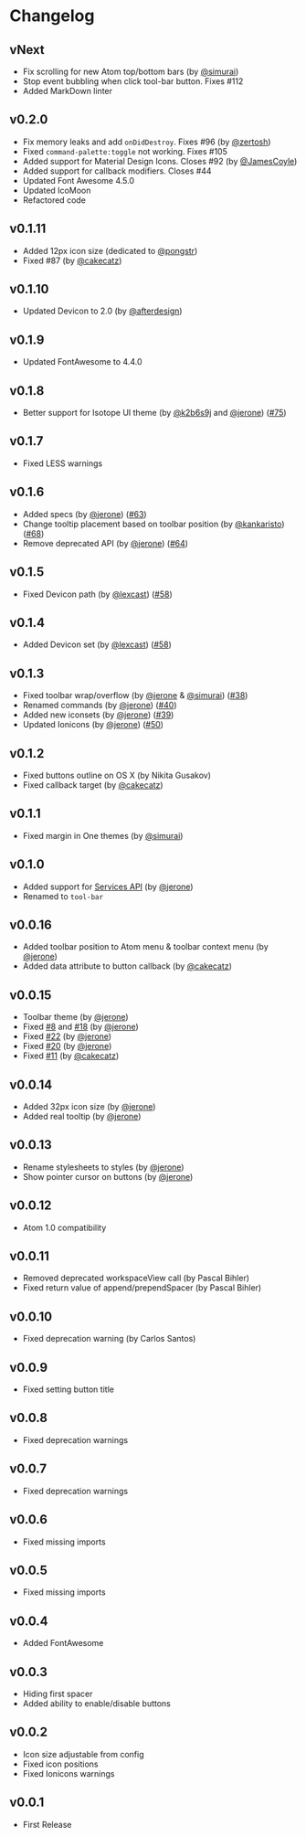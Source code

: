 # Changelog

## vNext

*   Fix scrolling for new Atom top/bottom bars (by [@simurai](https://github.com/simurai))
*   Stop event bubbling when click tool-bar button. Fixes #112
*   Added MarkDown linter

## v0.2.0

*   Fix memory leaks and add `onDidDestroy`. Fixes #96 (by [@zertosh](https://github.com/zertosh))
*   Fixed `command-palette:toggle` not working. Fixes #105
*   Added support for Material Design Icons. Closes #92 (by [@JamesCoyle](https://github.com/JamesCoyle))
*   Added support for callback modifiers. Closes #44
*   Updated Font Awesome 4.5.0
*   Updated IcoMoon
*   Refactored code

## v0.1.11

*   Added 12px icon size (dedicated to [@pongstr](https://github.com/pongstr))
*   Fixed #87 (by [@cakecatz](https://github.com/cakecatz))

## v0.1.10

*   Updated Devicon to 2.0 (by [@afterdesign](https://github.com/afterdesign))

## v0.1.9

*   Updated FontAwesome to 4.4.0

## v0.1.8

*   Better support for Isotope UI theme (by [@k2b6s9j](https://github.com/k2b6s9j) and [@jerone](https://github.com/jerone)) ([#75](https://github.com/suda/tool-bar/issues/75))

## v0.1.7

*   Fixed LESS warnings

## v0.1.6

*   Added specs (by [@jerone](https://github.com/jerone))
    ([#63](https://github.com/suda/tool-bar/pull/63))
*   Change tooltip placement based on toolbar position
    (by [@kankaristo](https://github.com/kankaristo))
    ([#68](https://github.com/suda/tool-bar/issues/68))
*   Remove deprecated API (by [@jerone](https://github.com/jerone))
    ([#64](https://github.com/suda/tool-bar/pull/64))

## v0.1.5

*   Fixed Devicon path (by [@lexcast](https://github.com/lexcast)) ([#58](https://github.com/suda/tool-bar/issues/58))

## v0.1.4

*   Added Devicon set (by [@lexcast](https://github.com/lexcast)) ([#58](https://github.com/suda/tool-bar/issues/58))

## v0.1.3

*   Fixed toolbar wrap/overflow (by [@jerone](https://github.com/jerone) &
    [@simurai](https://github.com/simurai)) ([#38](https://github.com/suda/tool-bar/issues/38))
*   Renamed commands (by [@jerone](https://github.com/jerone)) ([#40](https://github.com/suda/tool-bar/issues/40))
*   Added new iconsets (by [@jerone](https://github.com/jerone)) ([#39](https://github.com/suda/tool-bar/issues/39))
*   Updated Ionicons (by [@jerone](https://github.com/jerone)) ([#50](https://github.com/suda/tool-bar/issues/50))

## v0.1.2

*   Fixed buttons outline on OS X (by Nikita Gusakov)
*   Fixed callback target (by [@cakecatz](https://github.com/cakecatz))

## v0.1.1

*   Fixed margin in One themes (by [@simurai](https://github.com/simurai))

## v0.1.0

*   Added support for [Services API](https://atom.io/docs/latest/behind-atom-interacting-with-packages-via-services) (by [@jerone](https://github.com/jerone))
*   Renamed to `tool-bar`

## v0.0.16

*   Added toolbar position to Atom menu & toolbar context menu (by [@jerone](https://github.com/jerone))
*   Added data attribute to button callback (by [@cakecatz](https://github.com/cakecatz))

## v0.0.15

*   Toolbar theme (by [@jerone](https://github.com/jerone))
*   Fixed [#8](https://github.com/suda/tool-bar/issues/8) and [#18](https://github.com/suda/tool-bar/issues/18) (by [@jerone](https://github.com/jerone))
*   Fixed [#22](https://github.com/suda/tool-bar/issues/22) (by [@jerone](https://github.com/jerone))
*   Fixed [#20](https://github.com/suda/tool-bar/issues/20) (by [@jerone](https://github.com/jerone))
*   Fixed [#11](https://github.com/suda/tool-bar/issues/11) (by [@cakecatz](https://github.com/cakecatz))

## v0.0.14

*   Added 32px icon size (by [@jerone](https://github.com/jerone))
*   Added real tooltip (by [@jerone](https://github.com/jerone))

## v0.0.13

*   Rename stylesheets to styles (by [@jerone](https://github.com/jerone))
*   Show pointer cursor on buttons (by [@jerone](https://github.com/jerone))

## v0.0.12

*   Atom 1.0 compatibility

## v0.0.11

*   Removed deprecated workspaceView call (by Pascal Bihler)
*   Fixed return value of append/prependSpacer (by Pascal Bihler)

## v0.0.10

*   Fixed deprecation warning (by Carlos Santos)

## v0.0.9

*   Fixed setting button title

## v0.0.8

*   Fixed deprecation warnings

## v0.0.7

*   Fixed deprecation warnings

## v0.0.6

*   Fixed missing imports

## v0.0.5

*   Fixed missing imports

## v0.0.4

*   Added FontAwesome

## v0.0.3

*   Hiding first spacer
*   Added ability to enable/disable buttons

## v0.0.2

*   Icon size adjustable from config
*   Fixed icon positions
*   Fixed Ionicons warnings

## v0.0.1

*   First Release
